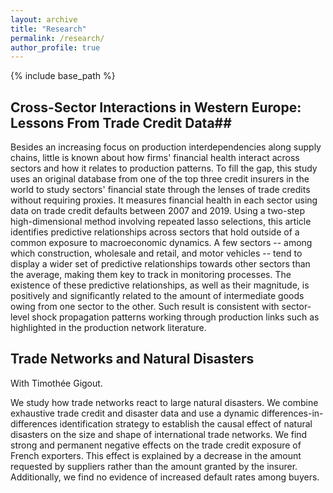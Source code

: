 ```yaml
---
layout: archive
title: "Research"
permalink: /research/
author_profile: true
---
```


{% include base_path %}

## Cross-Sector Interactions in Western Europe: Lessons From Trade Credit Data##

Besides an increasing focus on production interdependencies along supply chains, little is known about how firms' financial health interact across sectors and how it relates to production patterns. To fill the gap, this study uses an original database from one of the top three credit insurers in the world to study sectors' financial state through the lenses of trade credits without requiring proxies. It measures financial health in each sector using data on trade credit defaults between 2007 and 2019. Using a two-step high-dimensional method involving repeated lasso selections, this article identifies predictive relationships across sectors that hold outside of a common exposure to macroeconomic dynamics. A few sectors -- among which construction, wholesale and retail, and motor vehicles -- tend to display a wider set of predictive relationships towards other sectors than the average, making them key to track in monitoring processes. The existence of these predictive relationships, as well as their magnitude, is positively and significantly related to the amount of intermediate goods owing from one sector to the other. Such result is consistent with sector-level shock propagation patterns working through production links such as highlighted in the production network literature.

## Trade Networks and Natural Disasters ##

With Timothée Gigout.

We study how trade networks react to large natural disasters. We combine exhaustive trade credit and disaster data and use a dynamic differences-in-differences identification strategy to establish the causal effect of natural disasters on the size and shape of international trade networks. We find strong and permanent negative effects on the trade credit exposure of French exporters. This effect is explained by a decrease in the amount requested by suppliers rather than the amount granted by the insurer. Additionally, we find no evidence of increased default rates among buyers.
